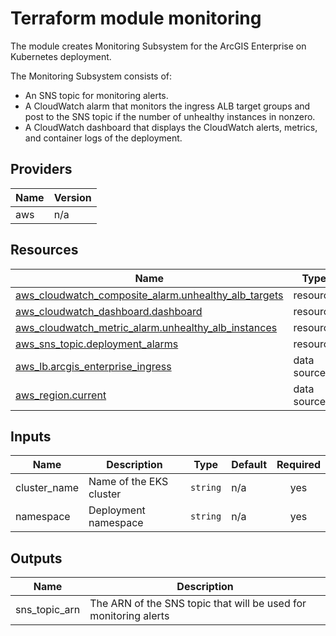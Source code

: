 <!-- BEGIN_TF_DOCS -->
# Terraform module monitoring

The module creates Monitoring Subsystem for the ArcGIS Enterprise on Kubernetes deployment.

The Monitoring Subsystem consists of:

* An SNS topic for monitoring alerts.
* A CloudWatch alarm that monitors the ingress ALB target groups and post to the SNS topic if the number of unhealthy instances in nonzero.
* A CloudWatch dashboard that displays the CloudWatch alerts, metrics, and container logs of the deployment.

## Providers

| Name | Version |
|------|---------|
| aws | n/a |

## Resources

| Name | Type |
|------|------|
| [aws_cloudwatch_composite_alarm.unhealthy_alb_targets](https://registry.terraform.io/providers/hashicorp/aws/latest/docs/resources/cloudwatch_composite_alarm) | resource |
| [aws_cloudwatch_dashboard.dashboard](https://registry.terraform.io/providers/hashicorp/aws/latest/docs/resources/cloudwatch_dashboard) | resource |
| [aws_cloudwatch_metric_alarm.unhealthy_alb_instances](https://registry.terraform.io/providers/hashicorp/aws/latest/docs/resources/cloudwatch_metric_alarm) | resource |
| [aws_sns_topic.deployment_alarms](https://registry.terraform.io/providers/hashicorp/aws/latest/docs/resources/sns_topic) | resource |
| [aws_lb.arcgis_enterprise_ingress](https://registry.terraform.io/providers/hashicorp/aws/latest/docs/data-sources/lb) | data source |
| [aws_region.current](https://registry.terraform.io/providers/hashicorp/aws/latest/docs/data-sources/region) | data source |

## Inputs

| Name | Description | Type | Default | Required |
|------|-------------|------|---------|:--------:|
| cluster_name | Name of the EKS cluster | `string` | n/a | yes |
| namespace | Deployment namespace | `string` | n/a | yes |

## Outputs

| Name | Description |
|------|-------------|
| sns_topic_arn | The ARN of the SNS topic that will be used for monitoring alerts |
<!-- END_TF_DOCS -->